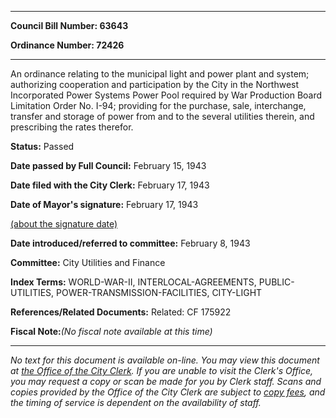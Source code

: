 

********

**Council Bill Number: 63643**
   
**Ordinance Number: 72426**
********

 An ordinance relating to the municipal light and power plant and system; authorizing cooperation and participation by the City in the Northwest Incorporated Power Systems Power Pool required by War Production Board Limitation Order No. I-94; providing for the purchase, sale, interchange, transfer and storage of power from and to the several utilities therein, and prescribing the rates therefor.

**Status:** Passed
   
**Date passed by Full Council:** February 15, 1943
   
**Date filed with the City Clerk:** February 17, 1943
   
**Date of Mayor's signature:** February 17, 1943
   
[(about the signature date)](/~public/approvaldate.htm)
   
   
   
**Date introduced/referred to committee:** February 8, 1943
   
**Committee:** City Utilities and Finance
   
   
**Index Terms:** WORLD-WAR-II, INTERLOCAL-AGREEMENTS, PUBLIC-UTILITIES, POWER-TRANSMISSION-FACILITIES, CITY-LIGHT

**References/Related Documents:** Related: CF 175922

**Fiscal Note:**_(No fiscal note available at this time)_
********

_No text for this document is available on-line. You may view this document at [the Office of the City Clerk](http://www.seattle.gov/leg/clerk/contactUs.htm). If you are unable to visit the Clerk's Office, you may request a copy or scan be made for you by Clerk staff. Scans and copies provided by the Office of the City Clerk are subject to [copy fees](http://clerk.seattle.gov/~public/clerkfees.htm), and the timing of service is dependent on the availability of staff._

